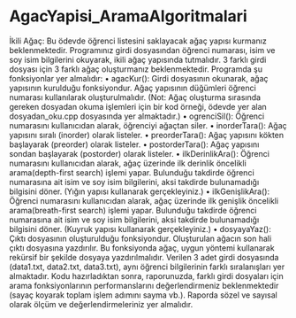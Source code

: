 # AgacYapisi_AramaAlgoritmalari
 
İkili Ağaç: Bu ödevde öğrenci listesini saklayacak ağaç yapısı kurmanız beklenmektedir. Programınız girdi dosyasından öğrenci numarası, isim ve soy isim bilgilerini okuyarak, ikili ağaç yapısında tutmalıdır. 3 farklı girdi dosyası için 3 farklı ağaç oluşturmanız beklenmektedir.
Programda şu fonksiyonlar yer almalıdır:
• agacKur(): Girdi dosyasının okunarak, ağaç yapısının kurulduğu fonksiyondur. Ağaç yapısının düğümleri öğrenci numarası kullanılarak oluşturulmalıdır. (Not: Ağaç oluşturma sırasında gereken dosyadan okuma işlemleri için bir kod örneği, ödevde yer alan dosyadan_oku.cpp dosyasında yer almaktadır.)
• ogrenciSil(): Öğrenci numarasını kullanıcıdan alarak, öğrenciyi ağaçtan siler.
• inorderTara(): Ağaç yapısını sıralı (inorder) olarak listeler.
• preorderTara(): Ağaç yapısını kökten başlayarak (preorder) olarak listeler.
• postorderTara(): Ağaç yapısını sondan başlayarak (postorder) olarak listeler.
• ilkDerinlikAra(): Öğrenci numarasını kullanıcıdan alarak, ağaç üzerinde ilk derinlik öncelikli arama(depth-first search) işlemi yapar. Bulunduğu takdirde öğrenci numarasına ait isim ve soy isim bilgilerini, aksi takdirde bulunamadığı bilgisini döner. (Yığın yapısı kullanarak gerçekleyiniz.)
• ilkGenişlikAra(): Öğrenci numarasını kullanıcıdan alarak, ağaç üzerinde ilk genişlik öncelikli arama(breath-first search) işlemi yapar. Bulunduğu takdirde öğrenci numarasına ait isim ve soy isim bilgilerini, aksi takdirde bulunamadığı bilgisini döner. (Kuyruk yapısı kullanarak gerçekleyiniz.)
• dosyayaYaz(): Çıktı dosyasının oluşturulduğu fonksiyondur. Oluşturulan ağacın son hali çıktı dosyasına yazdırılır. Bu fonksiyonda ağaç, uygun yöntemi kullanarak rekürsif bir şekilde dosyaya yazdırılmalıdır.
Verilen 3 adet girdi dosyasında (data1.txt, data2.txt, data3.txt), aynı öğrenci bilgilerinin farklı sıralanışları yer almaktadır. Kodu hazırladıktan sonra, raporunuzda, farklı girdi dosyaları için arama fonksiyonlarının performanslarını değerlendirmeniz beklenmektedir (sayaç koyarak toplam işlem adımını sayma vb.). Raporda sözel ve sayısal olarak ölçüm ve değerlendirmeleriniz yer almalıdır.
